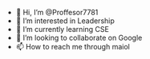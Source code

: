 - 👋 Hi, I’m @Proffesor7781
- 👀 I’m interested in Leadership
- 🌱 I’m currently learning CSE
- 💞️ I’m looking to collaborate on Google
- 📫 How to reach me through maiol

<!---
Proffesor7781/Proffesor7781 is a ✨ special ✨ repository because its `README.md` (this file) appears on your GitHub profile.
You can click the Preview link to take a look at your changes.
--->
